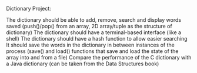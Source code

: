 
Dictionary Project:

The dictionary should be able to add, remove, search and display words saved  (push()/pop() from an array, 2D array/tuple as the structure of dictionary)
The dictionary should have a terminal-based interface (like a shell)
The dictionary should have a hash function to allow easier searching
It should save the words in the dictionary in between instances of the process (save() and load() functions that save and load the state of the array into and from a file)
Compare the performance of the C dictionary with a Java dictionary (can be taken from the Data Structures book)
